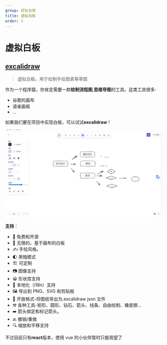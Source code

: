 ```yaml
---
group: 好玩仓库
title: 虚拟白板
order: 2
---
```


# 虚拟白板

## [excalidraw](https://github.com/excalidraw/excalidraw)

> 虚拟白板，用于绘制手绘图表等草图

作为一个程序猿，你肯定需要一款**绘制流程图**,**思维导图**的工具。这类工具很多:

- 谷歌的画布
- 语雀画板
- ...

如果我们要在项目中实现白板，可以试试**excalidraw**！

![1](../../public/images/one.png)

**支持**：

- 💯 免费和开源
- 🎨 无限的，基于画布的白板
- ✍️ 手绘风格。
- 🌓 黑暗模式
- 🏗️ 可定制
- 📷 图像支持
- 😀 形状库支持
- 👅 本地化（i18n）支持
- 🖼️ 导出到 PNG、SVG 和剪贴板
- 💾 开放格式-将图纸导出为.excalidraw json 文件
- ⚒️ 各种工具-矩形、圆形、钻石、箭头、线条、自由绘制、橡皮擦...
- ➡️ 箭头绑定和标记箭头。
- 🔙 撤销/重做
- 🔍 缩放和平移支持

不过目前只有**react**版本，使用 vue 的小伙伴暂时只能观望了
